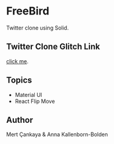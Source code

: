 # FreeBird

Twitter clone using Solid.

## Twitter Clone Glitch Link

<a href="https://pentagonal-potent-orangutan.glitch.me/">click me</a>.

## Topics

- Material UI
- React Flip Move

## Author

Mert Çankaya & Anna Kallenborn-Bolden
